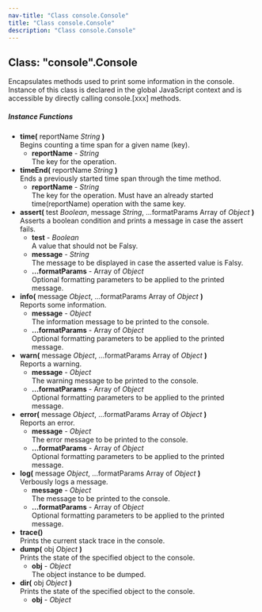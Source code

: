 ```yaml
---
nav-title: "Class console.Console"
title: "Class console.Console"
description: "Class console.Console"
---
```

## Class: "console".Console  
Encapsulates methods used to print some information in the console.
Instance of this class is declared in the global JavaScript context and is accessible by directly calling console.[xxx] methods.

##### Instance Functions
 - **time(** reportName _String_ **)**  
     Begins counting a time span for a given name (key).
   - **reportName** - _String_  
     The key for the operation.
 - **timeEnd(** reportName _String_ **)**  
     Ends a previously started time span through the time method.
   - **reportName** - _String_  
     The key for the operation. Must have an already started time(reportName) operation with the same key.
 - **assert(** test _Boolean_, message _String_, ...formatParams Array of _Object_ **)**  
     Asserts a boolean condition and prints a message in case the assert fails.
   - **test** - _Boolean_  
     A value that should not be Falsy.
   - **message** - _String_  
     The message to be displayed in case the asserted value is Falsy.
   - **...formatParams** - Array of _Object_  
     Optional formatting parameters to be applied to the printed message.
 - **info(** message _Object_, ...formatParams Array of _Object_ **)**  
     Reports some information.
   - **message** - _Object_  
     The information message to be printed to the console.
   - **...formatParams** - Array of _Object_  
     Optional formatting parameters to be applied to the printed message.
 - **warn(** message _Object_, ...formatParams Array of _Object_ **)**  
     Reports a warning.
   - **message** - _Object_  
     The warning message to be printed to the console.
   - **...formatParams** - Array of _Object_  
     Optional formatting parameters to be applied to the printed message.
 - **error(** message _Object_, ...formatParams Array of _Object_ **)**  
     Reports an error.
   - **message** - _Object_  
     The error message to be printed to the console.
   - **...formatParams** - Array of _Object_  
     Optional formatting parameters to be applied to the printed message.
 - **log(** message _Object_, ...formatParams Array of _Object_ **)**  
     Verbously logs a message.
   - **message** - _Object_  
     The message to be printed to the console.
   - **...formatParams** - Array of _Object_  
     Optional formatting parameters to be applied to the printed message.
 - **trace()**  
     Prints the current stack trace in the console.
 - **dump(** obj _Object_ **)**  
     Prints the state of the specified object to the console.
   - **obj** - _Object_  
     The object instance to be dumped.
 - **dir(** obj _Object_ **)**  
     Prints the state of the specified object to the console.
   - **obj** - _Object_